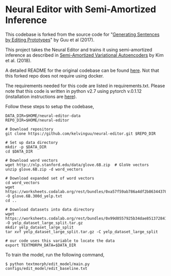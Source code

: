 # Neural Editor with Semi-Amortized Inference 

This codebase is forked from the source code for "[Generating Sentences by Editing Prototypes](https://arxiv.org/abs/1709.08878)" by Guu et al (2017). 

This project takes the Neural Editor and trains it using semi-amortized inference as described in [Semi-Amortized Variational Autoencoders](https://arxiv.org/abs/1802.02550) by Kim et al. (2018).


A detailed README for the original codebase can be found [here](https://github.com/kelvinguu/neural-editor/tree/readme). Not that this forked repo does not require using docker. 

The requirements needed for this code are listed in requirements.txt. Please note that this code is written in python v2.7 using pytorch v.0.1.12 (installation instructions are [here](https://pytorch.org/get-started/previous-versions/)).

Follow these steps to setup the codebase,
```
DATA_DIR=$HOME/neural-editor-data
REPO_DIR=$HOME/neural-editor

# Download repository
git clone https://github.com/kelvinguu/neural-editor.git $REPO_DIR

# Set up data directory
mkdir -p $DATA_DIR
cd $DATA_DIR

# Download word vectors
wget http://nlp.stanford.edu/data/glove.6B.zip  # GloVe vectors
unzip glove.6B.zip -d word_vectors

# Download expanded set of word vectors
cd word_vectors
wget https://worksheets.codalab.org/rest/bundles/0xa57f59ab786a4df2b86344378c17613b/contents/blob/ -O glove.6B.300d_yelp.txt
cd ..

# Download datasets into data directory
wget https://worksheets.codalab.org/rest/bundles/0x99d0557925b34dae851372841f206b8a/contents/blob/ -O yelp_dataset_large_split.tar.gz
mkdir yelp_dataset_large_split
tar xvf yelp_dataset_large_split.tar.gz -C yelp_dataset_large_split

# our code uses this variable to locate the data
export TEXTMORPH_DATA=$DATA_DIR
```


To train the model, run the following command,
```
$ python textmorph/edit_model/main.py configs/edit_model/edit_baseline.txt
```